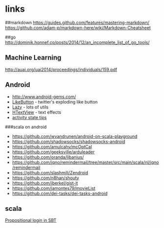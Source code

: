 # links

##markdown
https://guides.github.com/features/mastering-markdown/
https://github.com/adam-p/markdown-here/wiki/Markdown-Cheatsheet

##go
http://dominik.honnef.co/posts/2014/12/an_incomplete_list_of_go_tools/

## Machine Learning
http://auai.org/uai2014/proceedings/individuals/159.pdf

## Android

* http://www.android-gems.com/
* [LikeButton](https://github.com/jd-alexander/LikeButton) - twitter's exploding like button
* [Lazy](https://github.com/l123456789jy/Lazy) - lots of utils
* [HTextView](https://github.com/hanks-zyh/HTextView) - text effects
* [activity state tips](http://www.101apps.co.za/index.php/articles/persisting-the-activity-instance-state.html)

###scala on android

* https://github.com/wvandrunen/android-on-scala-playground
* https://github.com/shadowsocks/shadowsocks-android
* https://github.com/amulcahy/mcOptCal
* https://github.com/geeksville/arduleader
* https://github.com/oranda/libanius/
* https://github.com/jqno/remindermail/tree/master/src/main/scala/nl/jqno/remindermail
* https://github.com/slashmili/Zendroid
* https://github.com/n8han/shouty
* https://github.com/jberkel/gist-it
* https://github.com/jamontes79/movieList
* https://github.com/dei-tasks/dei-tasks-android

## scala
[Propositional login in SBT](http://www.scala-sbt.org/0.13/sxr/sbt/logic/Logic.scala.html)

